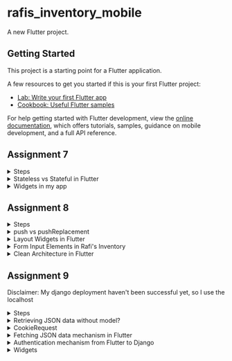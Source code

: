 # rafis_inventory_mobile

A new Flutter project.

## Getting Started

This project is a starting point for a Flutter application.

A few resources to get you started if this is your first Flutter project:

- [Lab: Write your first Flutter app](https://docs.flutter.dev/get-started/codelab)
- [Cookbook: Useful Flutter samples](https://docs.flutter.dev/cookbook)

For help getting started with Flutter development, view the
[online documentation](https://docs.flutter.dev/), which offers tutorials,
samples, guidance on mobile development, and a full API reference.


## Assignment 7 
<details>
<summary>Steps</summary> 


1. Install Flutter using Homebrew
`brew install flutter`

2. Create a flutter project called rafis_inventory by running the following command :
`flutter create rafis_inventory`

3. Add this code to the `main.dart file` : 
```dart
import 'package:flutter/material.dart';
import 'package:rafis_inventory/menu.dart';

void main() {
  runApp(const MyApp());
}

class MyApp extends StatelessWidget {
  const MyApp({super.key});

  // This widget is the root of your application.
  @override
  Widget build(BuildContext context) {
    return MaterialApp(
      title: 'Rafis Inventory',
      theme: ThemeData(
        // This is the theme of your application.
        //
        // TRY THIS: Try running your application with "flutter run". You'll see
        // the application has a blue toolbar. Then, without quitting the app,
        // try changing the seedColor in the colorScheme below to Colors.green
        // and then invoke "hot reload" (save your changes or press the "hot
        // reload" button in a Flutter-supported IDE, or press "r" if you used
        // the command line to start the app).
        //
        // Notice that the counter didn't reset back to zero; the application
        // state is not lost during the reload. To reset the state, use hot
        // restart instead.
        //
        // This works for code too, not just values: Most code changes can be
        // tested with just a hot reload.
        colorScheme: ColorScheme.fromSeed(seedColor: Colors.indigo),
        useMaterial3: true,
      ),
      home: MyHomePage(),
    );
  }
}
```

4. In the `lib` directory, create a `menu.dart` file

5. In the menu.dart file, copy this code
```dart
import 'package:flutter/material.dart';

class Items {
  final String name;
  final IconData icon;
  final Color color;

  Items(this.name, this.icon, this.color);
}

class MyHomePage extends StatelessWidget {
  MyHomePage({Key? key}) : super(key: key);

  final List<Items> items = [
    Items("View Items", Icons.checklist, Colors.indigo.shade400),
    Items("Add Item", Icons.add_shopping_cart, Colors.blue.shade400),
    Items("Logout", Icons.logout, Colors.red.shade400),
  ];

  // This widget is the home page of your application. It is stateful, meaning
  // that it has a State object (defined below) that contains fields that affect
  // how it looks.

  // This class is the configuration for the state. It holds the values (in this
  // case the title) provided by the parent (in this case the App widget) and
  // used by the build method of the State. Fields in a Widget subclass are
  // always marked "final".

  @override
  Widget build(BuildContext context) {
    return Scaffold(
      appBar: AppBar(
        title: const Text(
          'Rafi\'s Inventory',
        ),
      ),
      body: SingleChildScrollView(
        // Scrolling wrapper widget
        child: Padding(
          padding: const EdgeInsets.all(10.0), // Set padding for the page
          child: Column(
            // Widget to display children vertically
            children: <Widget>[
              const Padding(
                padding: EdgeInsets.only(top: 10.0, bottom: 10.0),
                // Text widget to display text with center alignment and appropriate style
                child: Text(
                  'My inventory', // Text indicating the shop name
                  textAlign: TextAlign.center,
                  style: TextStyle(
                    fontSize: 30,
                    fontWeight: FontWeight.bold,
                  ),
                ),
              ),
              // Grid layout
              GridView.count(
                // Container for our cards.
                primary: true,
                padding: const EdgeInsets.all(20),
                crossAxisSpacing: 10,
                mainAxisSpacing: 10,
                crossAxisCount: 3,
                shrinkWrap: true,
                children: items.map((Items item) {
                  // Iteration for each item
                  return ItemCard(item);
                }).toList(),
              ),
            ],
          ),
        ),
      ),
    );
  }
}

class ItemCard extends StatelessWidget {
  final Items item;

  const ItemCard(this.item, {Key? key}); // Constructor

  @override
  Widget build(BuildContext context) {
    return Material(
      color: item.color,
      child: InkWell(
        // Responsive touch area
        onTap: () {
          // Show a SnackBar when clicked
          ScaffoldMessenger.of(context)
            ..hideCurrentSnackBar()
            ..showSnackBar(SnackBar(
                content: Text("You pressed the ${item.name} button!")));
        },
        child: Container(
          // Container to hold Icon and Text
          padding: const EdgeInsets.all(8),
          child: Center(
            child: Column(
              mainAxisAlignment: MainAxisAlignment.center,
              children: [
                Icon(
                  item.icon,
                  color: Colors.white,
                  size: 30.0,
                ),
                const Padding(padding: EdgeInsets.all(3)),
                Text(
                  item.name,
                  textAlign: TextAlign.center,
                  style: const TextStyle(color: Colors.white),
                ),
              ],
            ),
          ),
        ),
      ),
    );
  }
}
```

6. The previous step already included the Snackbar
</details>


<details>
<summary>Stateless vs Stateful in Flutter</summary>


If a widget can change when a user interacts with it, it's stateful. Meanwhile, a stateless widget
never changes. The examples of stateless widgets are `Icon`, `IconButton`, and `Text`.

One can also say that a stateful widget is dynamic. A notable example would be it changing appearance
in response to interactions by user or when the widget receives data

Source : [Click here to access the flutter docs](https://docs.flutter.dev/ui/interactivity#stateful-and-stateless-widgets)
</details>

<details>
<summary>Widgets in my app</summary>


In `main.dart`:

1. `MaterialApp`: This is the root widget that configures your app. It provides a basic structure for your app, including the title and theme.

2. `MyApp`: This is your custom widget that extends StatelessWidget and represents the root of your app. It doesn't change its appearance once it's built.


In `menu.dart`:

1. `Scaffold:` This widget creates the basic layout of your app with an app bar and content area.

2. `AppBar`: It's the top app bar that displays the title of your app.

3. `SingleChildScrollView`: This widget allows content to be scrollable, ensuring that all content fits on the screen, even if it's too long.

4. `Column`: It's used to arrange widgets vertically, making it easy to stack items on top of each other.

5. `GridView.count`: This widget creates a grid layout with a specified number of columns. It's used to display a grid of items.

6. `ItemCard`: This is your custom widget that represents each item in the grid. It's built using a colored container with an icon and a label.

These widgets are building blocks that help you create the structure and appearance of your Flutter app. They work together to display your app's content and functionality in an organized manner.
</details>


## Assignment 8
<details> 
<summary>Steps</summary>

1. Create a `screens` directory in the `lib` directory
2. Move the `menu.dart` file to the `screens` folder and refactor the file
3. Create `additem_form.dart` file in the `screens` folder
4. Fill in the `additem_form.dart` file with this code:
```dart
import 'package:flutter/material.dart';
import 'package:rafis_inventory_mobile/widgets/left_drawer.dart';

class ItemFormPage extends StatefulWidget {
    const ItemFormPage({super.key});

    @override
    State<ItemFormPage> createState() => _ItemFormPageState();
}

class _ItemFormPageState extends State<ItemFormPage> {
  final _formKey = GlobalKey<FormState>();
  String _name = "";
  int _amount = 0;
  String _description = "";
    @override
    Widget build(BuildContext context) {
        return Scaffold(
          appBar: AppBar(
            title: const Center(
              child: Text(
                'Add Item Form',
              ),
            ),
            backgroundColor: Colors.indigo,
            foregroundColor: Colors.white,
          ),
          drawer: const LeftDrawer(),
          body: Form(
            key: _formKey,
            child: SingleChildScrollView(
              child: Column(
                crossAxisAlignment: CrossAxisAlignment.start,
                children: [
                  Padding(
                    padding: const EdgeInsets.all(8.0),
                    child: TextFormField(
                      decoration: InputDecoration(
                        hintText: "Item Name",
                        labelText: "Item Name",
                        border: OutlineInputBorder(
                          borderRadius: BorderRadius.circular(5.0),
                        ),
                      ),
                      onChanged: (String? value) {
                        setState(() {
                          _name = value!;
                        });
                      },
                      validator: (String? value) {
                        if (value == null || value.isEmpty) {
                          return "Name cannot be empty!";
                        }
                        return null;
                      },
                    ),
                  ),
                  Padding(
                    padding: const EdgeInsets.all(8.0),
                    child: TextFormField(
                      decoration: InputDecoration(
                        hintText: "Price",
                        labelText: "Price",
                        border: OutlineInputBorder(
                          borderRadius: BorderRadius.circular(5.0),
                        ),
                      ),
                      onChanged: (String? value) {
                        setState(() {
                          _amount = int.parse(value!);
                        });
                      },
                      validator: (String? value) {
                        if (value == null || value.isEmpty) {
                          return "Amount cannot be empty!";
                        }
                        if (int.tryParse(value) == null) {
                          return "Amount must be a number!";
                        }
                        return null;
                      },
                    ),
                  ),
                  Padding(
                    padding: const EdgeInsets.all(8.0),
                    child: TextFormField(
                      decoration: InputDecoration(
                        hintText: "Description",
                        labelText: "Description",
                        border: OutlineInputBorder(
                          borderRadius: BorderRadius.circular(5.0),
                        ),
                      ),
                      onChanged: (String? value) {
                        setState(() {
                          _description = value!;
                        });
                      },
                      validator: (String? value) {
                        if (value == null || value.isEmpty) {
                          return "Description cannot be empty!";
                        }
                        return null;
                      },
                    ),
                  ),
                  Align(
                    alignment: Alignment.bottomCenter,
                    child: Padding(
                      padding: const EdgeInsets.all(8.0),
                      child: ElevatedButton(
                        style: ButtonStyle(
                          backgroundColor:
                              MaterialStateProperty.all(Colors.indigo),
                        ),
                        onPressed: () {
                          if (_formKey.currentState!.validate()) {
                            showDialog(
                              context: context,
                              builder: (context) {
                                return AlertDialog(
                                  title: const Text('Product successfully saved'),
                                  content: SingleChildScrollView(
                                    child: Column(
                                      crossAxisAlignment:
                                          CrossAxisAlignment.start,
                                      children: [
                                        Text('Name: $_name'),
                                        Text('Price: $_amount'),
                                        Text('Description: $_description')
                                      ],
                                    ),
                                  ),
                                  actions: [
                                    TextButton(
                                      child: const Text('OK'),
                                      onPressed: () {
                                        Navigator.pop(context);
                                      },
                                    ),
                                  ],
                                );
                              },
                            );
                          _formKey.currentState!.reset();
                          }
                        },
                        child: const Text(
                          "Save",
                          style: TextStyle(color: Colors.white),
                        ),
                      ),
                    ),
                  ),
                ]
              ),
            ),
          ),
        );
    }
}
```
5. Create a `widgets` folder
6. In that folder, add a new file called `left_drawer.dart`
7. Fill in the file with this following code
```dart
import 'package:flutter/material.dart';
import 'package:rafis_inventory_mobile/screens/menu.dart';
import 'package:rafis_inventory_mobile/screens/additem_form.dart';

class LeftDrawer extends StatelessWidget {
  const LeftDrawer({super.key});

  @override
  Widget build(BuildContext context) {
    return Drawer(
      child: ListView(
        children: [
          const DrawerHeader(
            decoration: BoxDecoration(
              color: Colors.indigo,
            ),
            child: Column(
              children: [
                Text(
                  'Rafi\'s Inventory',
                  textAlign: TextAlign.center,
                  style: TextStyle(
                    fontSize: 30,
                    fontWeight: FontWeight.bold,
                    color: Colors.white,
                  ),
                ),
                Padding(padding: EdgeInsets.all(10)),
                Text(
                    "Trusted, safe, reliable, all in here",
                    style: TextStyle(
                      fontSize: 15,
                      color: Colors.white,
                      fontWeight: FontWeight.normal,
                    ),
                    textAlign: TextAlign.center,
                ),
              ],
            ),
          ),
          ListTile(
            leading: const Icon(Icons.home_outlined),
            title: const Text('Home Page'),
            // redirect to MyHomePage
            onTap: () {
              Navigator.pushReplacement(
                  context,
                  MaterialPageRoute(
                    builder: (context) => MyHomePage(),
                  ));
            },
          ),
          ListTile(
            leading: const Icon(Icons.add_shopping_cart),
            title: const Text('Add Item'),
            // redirect to ShopFormPage
            onTap: () {
              Navigator.pushReplacement(
                  context,
                  MaterialPageRoute(
                    builder: (context) => const ItemFormPage(),
                  ));
            },
          ),
        ],
      ),
    );
  }
}
```
8. Create an `item_card.dart` file in the `widgets` folder and fill it with this code
```dart
import 'package:flutter/material.dart';
import 'package:rafis_inventory_mobile/screens/additem_form.dart';

class Item {
  final String name;
  final IconData icon;
  final Color color;
  Item(this.name, this.icon, this.color);
}

class ItemCard extends StatelessWidget {
  final Item item;

  const ItemCard(this.item, {Key? key}); // Constructor

  @override
  Widget build(BuildContext context) {
    return Material(
      color: item.color,
      child: InkWell(
        // Area responsive to touch
        onTap: () {
          // Show SnackBar when clicked
          ScaffoldMessenger.of(context)
            ..hideCurrentSnackBar()
            ..showSnackBar(SnackBar(
                content: Text("You pressed the ${item.name} button!")));

          // Navigate to the appropriate route (depending on the button type)
          if (item.name == "Add Item") {
            Navigator.push(
                context,
                MaterialPageRoute(
                  builder: (context) => const ItemFormPage(),
                ));
          }
        },
        child: Container(
          // Container to hold Icon and Text
          padding: const EdgeInsets.all(8),
          child: Center(
            child: Column(
              mainAxisAlignment: MainAxisAlignment.center,
              children: [
                Icon(
                  item.icon,
                  color: Colors.white,
                  size: 30.0,
                ),
                const Padding(padding: EdgeInsets.all(3)),
                Text(
                  item.name,
                  textAlign: TextAlign.center,
                  style: const TextStyle(color: Colors.white),
                ),
              ],
            ),
          ),
        ),
      ),
    );
  }
}
```
9. Modify your `screens/menu.dart` file's code into this
```dart
import 'package:flutter/material.dart';
import 'package:rafis_inventory_mobile/widgets/left_drawer.dart';
import 'package:rafis_inventory_mobile/widgets/item_card.dart';

class MyHomePage extends StatelessWidget {
  MyHomePage({Key? key}) : super(key: key);

  final List<Item> items = [
    Item("View Items", Icons.checklist, Colors.indigo.shade400),
    Item("Add Item", Icons.add_shopping_cart, Colors.blue.shade400),
    Item("Logout", Icons.logout, Colors.red.shade400),
  ];

  // This widget is the home page of your application. It is stateful, meaning
  // that it has a State object (defined below) that contains fields that affect
  // how it looks.

  // This class is the configuration for the state. It holds the values (in this
  // case the title) provided by the parent (in this case the App widget) and
  // used by the build method of the State. Fields in a Widget subclass are
  // always marked "final".

  @override
  Widget build(BuildContext context) {
    return Scaffold(
      appBar: AppBar(
        title: const Text(
          'Rafi\'s Inventory',
        ),
        backgroundColor: Colors.indigo,
        foregroundColor: Colors.white,
      ),
      drawer: const LeftDrawer(),
      body: SingleChildScrollView(
        // Scrolling wrapper widget
        child: Padding(
          padding: const EdgeInsets.all(10.0), // Set padding for the page
          child: Column(
            // Widget to display children vertically
            children: <Widget>[
              const Padding(
                padding: EdgeInsets.only(top: 10.0, bottom: 10.0),
                // Text widget to display text with center alignment and appropriate style
                child: Text(
                  'Inventory', // Text indicating the shop name
                  textAlign: TextAlign.center,
                  style: TextStyle(
                    fontSize: 30,
                    fontWeight: FontWeight.bold,
                  ),
                ),
              ),
              // Grid layout
              GridView.count(
                // Container for our cards.
                primary: true,
                padding: const EdgeInsets.all(20),
                crossAxisSpacing: 10,
                mainAxisSpacing: 10,
                crossAxisCount: 3,
                shrinkWrap: true,
                children: items.map((Item item) {
                  // Iteration for each item
                  return ItemCard(item);
                }).toList(),
              ),
            ],
          ),
        ),
      ),
    );
  }
}
```

</details>


<details>
<summary>push vs pushReplacement</summary>

Navigator.push() adds a new screen to the stack. After adding the screen and when you press the back button or Navigator.pop() you can go back to the previous screen. Meanwhile, Navigator.pushReplacement() adds a new screen to the stack but replaces the current screen, which prevents users to go back to the previous screen.

</details>

<details>
<summary>Layout Widgets in Flutter</summary>

- Stack : Allows widgets to be stacked on top of each other
- Row & Column : Used for arranging widgets horizontally and vertically, respectively
- Container : Provides a way to style, pad, and position a single child widget within it
- ListView and GridView : Assist in creating scrollable lists and grids of items.
</details>


<details>
<summary>Form Input Elements in Rafi's Inventory</summary>

The only form input element that I used in this assignment is TextFormField.
I use it because I want the input to be a string and also integrated 
with a `form` widget for handling validation and submission. Also for the amount
problem (since it should be numbers), we can parse that into an integer.
</details>

<details>
<summary>Clean Architecture in Flutter</summary>

A way to organize your codebase into 3 layers, which are presentation, domain, and data.
The presentation layer is for the screens that displaying information to the user
and also interact with the layers below it. Domain layer is where you have the core
logic of your application. Data layer is where you deal with data retreival and storage

</details>


## Assignment 9
Disclaimer: My django deployment haven't been successful yet, so I use the localhost

<details>
<summary>Steps</summary>

1. Create a login page `login.dart` in your `lib/screens` directory and fill in with this code
```dart
import 'package:rafis_inventory_mobile/screens/menu.dart';
import 'package:flutter/material.dart';
import 'package:pbp_django_auth/pbp_django_auth.dart';
import 'package:provider/provider.dart';

void main() {
  runApp(const LoginApp());
}

class LoginApp extends StatelessWidget {
  const LoginApp({super.key});

  @override
  Widget build(BuildContext context) {
    return MaterialApp(
      title: 'Login',
      theme: ThemeData(
        primarySwatch: Colors.blue,
      ),
      home: const LoginPage(),
    );
  }
}

class LoginPage extends StatefulWidget {
  const LoginPage({super.key});

  @override
  _LoginPageState createState() => _LoginPageState();
}

class _LoginPageState extends State<LoginPage> {
  final TextEditingController _usernameController = TextEditingController();
  final TextEditingController _passwordController = TextEditingController();

  @override
  Widget build(BuildContext context) {
    final request = context.watch<CookieRequest>();
    return Scaffold(
      appBar: AppBar(
        title: const Text('Login'),
        automaticallyImplyLeading: false, // Remove back button
      ),
      body: Container(
        padding: const EdgeInsets.all(16.0),
        child: Column(
          mainAxisAlignment: MainAxisAlignment.center,
          children: [
            TextField(
              controller: _usernameController,
              decoration: const InputDecoration(
                labelText: 'Username',
              ),
            ),
            const SizedBox(height: 12.0),
            TextField(
              controller: _passwordController,
              decoration: const InputDecoration(
                labelText: 'Password',
              ),
              obscureText: true,
            ),
            const SizedBox(height: 24.0),
            ElevatedButton(
              onPressed: () async {
                String username = _usernameController.text;
                String password = _passwordController.text;

                // Check credentials
                // TODO: Change the URL and don't forget to add a trailing slash (/) at the end of the URL!
                // To connect the Android emulator to Django on localhost,
                // use the URL http://10.0.2.2/
                final response =
                    await request.login("http://127.0.0.1:8000/auth/login/", {
                  'username': username,
                  'password': password,
                });

                if (request.loggedIn) {
                  String message = response['message'];
                  String uname = response['username'];
                  Navigator.pushReplacement(
                    context,
                    MaterialPageRoute(builder: (context) => MyHomePage()),
                  );
                  ScaffoldMessenger.of(context)
                    ..hideCurrentSnackBar()
                    ..showSnackBar(
                        SnackBar(content: Text("$message Welcome, $uname.")));
                } else {
                  showDialog(
                    context: context,
                    builder: (context) => AlertDialog(
                      title: const Text('Login Failed'),
                      content: Text(response['message']),
                      actions: [
                        TextButton(
                          child: const Text('OK'),
                          onPressed: () {
                            Navigator.pop(context);
                          },
                        ),
                      ],
                    ),
                  );
                }
              },
              child: const Text('Login'),
            ),
          ],
        ),
      ),
    );
  }
}
```

2. Integrate django app for flutter
  - run `python manage.py startapp authentication` in your django project
  - add `'authenctication',` to `INSTALLED_APPS` in your `settings.py` file
  - run `pip install django-cors-headers`
  - add `corsheaders` to the `INSTALLED_APPS` in `settings.py`
  - add `corsheaders.middleware.CorsMiddleware` to the `MIDDLEWARE` in `settings.py`
  - add this code below to the bottom of `settings.py`

    ```py
    CORS_ALLOW_ALL_ORIGINS = True
    CORS_ALLOW_CREDENTIALS = True
    CSRF_COOKIE_SECURE = True
    SESSION_COOKIE_SECURE = True
    CSRF_COOKIE_SAMESITE = 'None'
    SESSION_COOKIE_SAMESITE = 'None'
    ```

  - fill in your `authentication/views.py` with this code:
    ```py
    from django.shortcuts import render
    from django.contrib.auth import authenticate, login as auth_login, logout as auth_logout
    from django.http import JsonResponse
    from django.views.decorators.csrf import csrf_exempt


    @csrf_exempt
    def login(request):
        username = request.POST['username']
        password = request.POST['password']
        user = authenticate(username=username, password=password)
        if user is not None:
            if user.is_active:
                auth_login(request, user)
                # Successful login status.
                return JsonResponse({
                    "username": user.username,
                    "status": True,
                    "message": "Login successful!"
                    # Add other data if you want to send data to Flutter.
                }, status=200)
            else:
                return JsonResponse({
                    "status": False,
                    "message": "Login failed, account disabled."
                }, status=401)

        else:
            return JsonResponse({
                "status": False,
                "message": "Login failed, check email or password again."
            }, status=401)
        
    @csrf_exempt
    def logout(request):
        username = request.user.username

        try:
            auth_logout(request)
            return JsonResponse({
                "username": username,
                "status": True,
                "message": "Logged out successfully!"
            }, status=200)
        except:
            return JsonResponse({
            "status": False,
            "message": "Logout failed."
            }, status=401)
    ```

3. Integrate authentication system in flutter by going to the `main.dart` and modify `MyApp` class to this:
```dart
class MyApp extends StatelessWidget {
  const MyApp({Key? key}) : super(key: key);

  @override
  Widget build(BuildContext context) {
    return Provider(
      create: (_) {
        CookieRequest request = CookieRequest();
        return request;
      },
      child: MaterialApp(
          title: 'Flutter App',
          theme: ThemeData(
            colorScheme: ColorScheme.fromSeed(seedColor: Colors.indigo),
            useMaterial3: true,
          ),
          home: MyHomePage()),
    );
  }
}
```

4. Create an `item.dart` file in `lib/models`
5. Fill in item.dart with this
```dart
// To parse this JSON data, do
//
//     final item = itemFromJson(jsonString);

import 'dart:convert';

List<Item> itemFromJson(String str) =>
    List<Item>.from(json.decode(str).map((x) => Item.fromJson(x)));

String itemToJson(List<Item> data) =>
    json.encode(List<dynamic>.from(data.map((x) => x.toJson())));

class Item {
  String model;
  int pk;
  Fields fields;

  Item({
    required this.model,
    required this.pk,
    required this.fields,
  });

  factory Item.fromJson(Map<String, dynamic> json) => Item(
        model: json["model"],
        pk: json["pk"],
        fields: Fields.fromJson(json["fields"]),
      );

  Map<String, dynamic> toJson() => {
        "model": model,
        "pk": pk,
        "fields": fields.toJson(),
      };
}

class Fields {
  int user;
  String name;
  int amount;
  String description;
  String category;
  int damage;

  Fields({
    required this.user,
    required this.name,
    required this.amount,
    required this.description,
    required this.category,
    required this.damage,
  });

  factory Fields.fromJson(Map<String, dynamic> json) => Fields(
        user: json["user"],
        name: json["name"],
        amount: json["amount"],
        description: json["description"],
        category: json["category"],
        damage: json["damage"],
      );

  Map<String, dynamic> toJson() => {
        "user": user,
        "name": name,
        "amount": amount,
        "description": description,
        "category": category,
        "damage": damage,
      };
}
```

6. Add a navigator in the home page and drawer

  `left_drawer.dart`

    ```dart
    ListTile(
              leading: const Icon(Icons.shopping_basket),
              title: const Text('Item List'),
              onTap: () {
                // Route menu to product page
                Navigator.push(
                  context,
                  MaterialPageRoute(builder: (context) => const ItemPage()),
                );
              },
            ),
    ```

  `home_widgets.dart`
    ```dart
    else if (item.name == "View Items") {
              Navigator.push(
                context,
                MaterialPageRoute(builder: (context) => const ItemPage()),
              );
            }
    ```

7. Integrate item addition in django for flutter
  - In your `django_project/main/views.py`, add this code:
    ```py
    def create_product_flutter(request):
      if request.method == 'POST':
          
          data = json.loads(request.body)

          new_product = Items.objects.create(
              user = request.user,
              name = data["name"],
              amount = int(data["amount"]),
              description = data["description"],
              category = data["category"],
              damage = int(data["damage"])
          )

          new_product.save()

          return JsonResponse({"status": "success"}, status=200)
      else:
          return JsonResponse({"status": "error"}, status=401)
    ```
  - Back to the `flutter_project/lib/screens/additem_form.dart`, modify
    this part of the code to connect CookieRequest:
      ```dart
      //..
      @override
      Widget build(BuildContext context) {
        final request = context.watch<CookieRequest>();
        return Scaffold('...')
        //...
      }
      ```

  - Change the onPressed logic to:
    ```dart
    onPressed: () async {
      if (_formKey.currentState!.validate()) {
        // Send request to Django and wait for the response
        final response = await request.postJson(
            "http://127.0.0.1:8000/create-flutter/",
            jsonEncode(<String, String>{
              'name': _name,
              'amount': _amount.toString(),
              'description': _description,
              'category': _category,
              'damage': _damage.toString()
            }));
        if (response['status'] == 'success') {
          ScaffoldMessenger.of(context)
              .showSnackBar(const SnackBar(
            content: Text("New item has saved successfully!"),
          ));
          Navigator.pushReplacement(
            context,
            MaterialPageRoute(builder: (context) => MyHomePage()),
          );
        } else {
          ScaffoldMessenger.of(context)
              .showSnackBar(const SnackBar(
            content:
                Text("Something went wrong, please try again."),
          ));
        }
      }
    },
    ```

8. Create a `view_item.dart` in the `lib/screens` directory and fill in with this code:
  ```dart
  import 'package:flutter/material.dart';
  import 'package:http/http.dart' as http;
  import 'dart:convert';
  import 'package:rafis_inventory_mobile/models/item.dart';
  import 'package:rafis_inventory_mobile/widgets/left_drawer.dart';
  import 'package:rafis_inventory_mobile/screens/item_detail.dart';

  class ItemPage extends StatefulWidget {
    const ItemPage({Key? key}) : super(key: key);

    @override
    _ItemPageState createState() => _ItemPageState();
  }

  class _ItemPageState extends State<ItemPage> {
    Future<List<Item>> fetchProduct() async {
      var url = Uri.parse('http://127.0.0.1:8000/json/');
      var response = await http.get(
        url,
        headers: {"Content-Type": "application/json"},
      );

      // decode the response to JSON
      var data = jsonDecode(utf8.decode(response.bodyBytes));

      // convert the JSON to Product object
      List<Item> list_item = [];
      for (var d in data) {
        if (d != null) {
          list_item.add(Item.fromJson(d));
        }
      }
      return list_item;
    }

    @override
    Widget build(BuildContext context) {
      return Scaffold(
          appBar: AppBar(
            title: const Text('Items'),
            backgroundColor: Colors.indigo,
            foregroundColor: Colors.white,
          ),
          drawer: const LeftDrawer(),
          body: FutureBuilder(
              future: fetchProduct(),
              builder: (context, AsyncSnapshot snapshot) {
                if (snapshot.data == null) {
                  return const Center(child: CircularProgressIndicator());
                } else {
                  if (!snapshot.hasData) {
                    return const Column(
                      children: [
                        Text(
                          "No item data available.",
                          style:
                              TextStyle(color: Color(0xff59A5D8), fontSize: 20),
                        ),
                        SizedBox(height: 8),
                      ],
                    );
                  } else {
                    return ListView.builder(
                        itemCount: snapshot.data!.length,
                        itemBuilder: (_, index) => InkWell(
                            onTap: () {
                              Navigator.push(
                                  context,
                                  MaterialPageRoute(
                                      builder: (context) => ItemDetailPage(
                                          item: snapshot.data![index])));
                            },
                            child: Container(
                              margin: const EdgeInsets.symmetric(
                                  horizontal: 16, vertical: 12),
                              padding: const EdgeInsets.all(20.0),
                              child: Column(
                                mainAxisAlignment: MainAxisAlignment.start,
                                crossAxisAlignment: CrossAxisAlignment.start,
                                children: [
                                  Text(
                                    "${snapshot.data![index].fields.name}",
                                    style: const TextStyle(
                                      fontSize: 18.0,
                                      fontWeight: FontWeight.bold,
                                    ),
                                  ),
                                  const SizedBox(height: 10),
                                  Text("${snapshot.data![index].fields.description}"),
                                  const SizedBox(height: 10),
                                ],
                              ),
                            )));
                  }
                }
              }));
    }
  }

  ```

9. Create an `item_detail.dart` page so that when you click an item, you
   see the details of the attribute in that page
  
  ```dart
  import 'package:flutter/material.dart';
  import 'package:rafis_inventory_mobile/models/item.dart';
  import 'package:rafis_inventory_mobile/widgets/left_drawer.dart';

  class ItemDetailPage extends StatelessWidget {
    final Item item;

    const ItemDetailPage({Key? key, required this.item}) : super(key: key);

    @override
    Widget build(BuildContext context) {
      return Scaffold(
        appBar: AppBar(
          title: const Text('Item Details'),
          backgroundColor: Colors.indigo,
          foregroundColor: Colors.white,
        ),
        drawer: const LeftDrawer(),
        body: Padding(
          padding: const EdgeInsets.all(16.0),
          child: Column(
            crossAxisAlignment: CrossAxisAlignment.start,
            children: [
              Text(
                item.fields.name,
                style: const TextStyle(
                  fontSize: 24.0,
                  fontWeight: FontWeight.bold,
                ),
              ),
              const SizedBox(height: 10),
              Text("Amount: ${item.fields.amount}"),
              const SizedBox(height: 10),
              Text("Description: ${item.fields.description}"),
              const SizedBox(height: 10),
              Text("Category: ${item.fields.category}"),
              const SizedBox(height: 10),
              Text("Damage: ${item.fields.damage}"),
              const SizedBox(height: 20),
              ElevatedButton(
                onPressed: () {
                  Navigator.pop(context); // Navigate back to the item list page
                },
                child: const Text('Back to Item List'),
              ),
            ],
          ),
        ),
      );
    }
  }
  ```
</details>


<details>
<summary>Retrieving JSON data without model?</summary>

Yes, it's possible. But it's still preferred and better to create a model first,
since it's more maintainable and readable
</details>


<details>
<summary>CookieRequest</summary>

CookieRequest is a class that represents a request for a cookie. It is used to retrieve a cookie from the server. 
A CookieRequest instance needs to be shared with all components in a Flutter application because it is used to 
retrieve a cookie from the server.
</details>


<details>
<summary>Fetching JSON data mechanism in Flutter</summary>

Using the http library, we fetch the data. After that we parse it using the dart:convert library.
Finally, we put it in a model and then we can display it on a screen such as `item_detail.dart` and
`view_item.dart`
</details>


<details>
<summary>Authentication mechanism from Flutter to Django</summary>

We use the `pbp_django_auth` to post a request to login, so that we can get the cookies and 
use it after login. After the cookies has been set, we can display the menu.

</details>


<details>
<summary>Widgets</summary>

  - `FutureBuilder`: FutureBuilder is a widget that utilizes the result of a Future to build itself, which
    performs asynchronous activities.

  - `ListView`: to display the children as a list layout.

  - `TextFormField`: A widget to accept text inputs and handles validation and 
                     integration with other FormField widgets

  - `ElevatedButton`: A widget used to create a button

  - `Container`: A container for widgets

  - `InkWell`: Used to respond after clicking the item

</details>